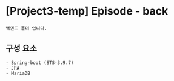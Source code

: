 # [Project3-temp] Episode - back
```
백엔드 폴더 입니다.
```

## 구성 요소
```
- Spring-boot (STS-3.9.7)
- JPA
- MariaDB
```